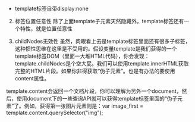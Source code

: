 # 
- template标签自带display:none
2. 标签位置任意性
除了上面template子元素天然隐藏外，template标签还有一个特性，就是位置任意性

3. childNodes无效性
虽然，肉眼看上去是template标签里面还有很多子标签，这种惯性思维在这里是不受用的。假设变量template是我们获得的一个template标签DOM（里面一大堆HTML代码），你会发现：template.childNodes是个空大屁。我们可以使用template.innerHTML获取完整的HTML片段。如果你非得获取“伪子元素”。也是有办法的要使用content属性。

template.content会返回一个文档片段，你可以理解为另外一个document，然后，使用document下的一些查询API就可以获得template标签里面的“伪子元素”了。例如，获得第一张图片元素则是：var image_first = template.content.querySelector("img");
